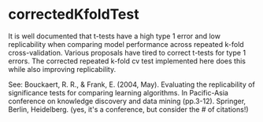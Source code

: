 # correctedKfoldTest
It is well documented that t-tests have a high type 1 error and low replicability when comparing model performance across repeated k-fold cross-validation.
Various proposals have tired to correct t-tests for type 1 errors. The corrected repeated k-fold cv test implemented here does this while also improving replicability.

See: Bouckaert, R. R., & Frank, E. (2004, May). Evaluating the replicability of significance tests for comparing learning algorithms. In Pacific-Asia conference on knowledge discovery and data mining (pp.3-12). Springer, Berlin, Heidelberg. (yes, it's a conference, but consider the # of citations!)


